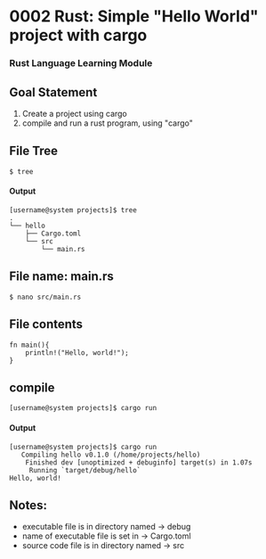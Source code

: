 # 0002 Rust: Simple "Hello World" project with cargo
### Rust Language Learning Module

## Goal Statement
1. Create a project using cargo
2. compile and run a rust program, using "cargo"

## File Tree
```
$ tree
```
#### Output
```
[username@system projects]$ tree
.
└── hello
    ├── Cargo.toml
    └── src
        └── main.rs
```

## File name: main.rs
```
$ nano src/main.rs 
```
## File contents
```
fn main(){
    println!("Hello, world!");
}
```

## compile
```
[username@system projects]$ cargo run

```
#### Output
```
[username@system projects]$ cargo run
   Compiling hello v0.1.0 (/home/projects/hello)
    Finished dev [unoptimized + debuginfo] target(s) in 1.07s
     Running `target/debug/hello`
Hello, world!
```


## Notes:
- executable file is in directory named -> debug
- name of executable file is set in -> Cargo.toml
- source code file is in directory named -> src

